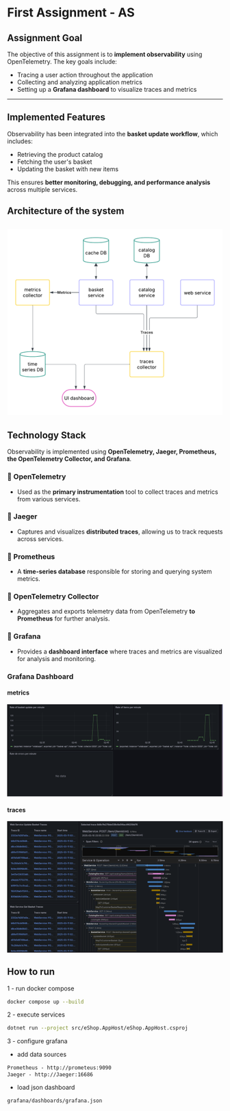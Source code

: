 # First Assignment - AS  

## Assignment Goal  

The objective of this assignment is to **implement observability** using OpenTelemetry. The key goals include:  

- Tracing a user action throughout the application  
- Collecting and analyzing application metrics  
- Setting up a **Grafana dashboard** to visualize traces and metrics  

---

## Implemented Features  

Observability has been integrated into the **basket update workflow**, which includes:  

- Retrieving the product catalog  
- Fetching the user's basket  
- Updating the basket with new items  

This ensures **better monitoring, debugging, and performance analysis** across multiple services.  

## Architecture of the system

![displayName](./images/Blank%20diagram.png)
---

## Technology Stack  

Observability is implemented using **OpenTelemetry, Jaeger, Prometheus, the OpenTelemetry Collector, and Grafana**.  

### 🔹 OpenTelemetry  
- Used as the **primary instrumentation** tool to collect traces and metrics from various services.  

### 🔹 Jaeger  
- Captures and visualizes **distributed traces**, allowing us to track requests across services.  

### 🔹 Prometheus  
- A **time-series database** responsible for storing and querying system metrics.  

### 🔹 OpenTelemetry Collector  
- Aggregates and exports telemetry data from OpenTelemetry **to Prometheus** for further analysis.  

### 🔹 Grafana  
- Provides a **dashboard interface** where traces and metrics are visualized for analysis and monitoring.  

### Grafana Dashboard
#### metrics
![displayName](./images/metrics.png)
#### traces
![displayName](./images/traces.png)

## How to run
1 - run docker compose
```bash
docker compose up --build
```
2 - execute services
```bash
dotnet run --project src/eShop.AppHost/eShop.AppHost.csproj 
```
3 - configure grafana
 - add data sources
 ```
 Prometheus - http://prometeus:9090
 Jaeger - http://Jaeger:16686
 ```
 - load json dashboard
 ```
 grafana/dashboards/grafana.json
 ```
